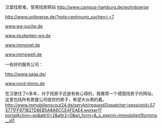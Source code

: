 汉堡找房难，常用找房网站
http://www.campus-hamburg.de/wohnboerse

http://www.uniboerse.de/?goto=wohnung_suchen⊂=7

www.wg-suche.de

www.studenten-wg.de

www.immonet.de

www.immowelt.de

一些好的服务公司：

http://www.saga.de/

www.nord-immo.de

在汉堡住了n多年，对于找房子还是有些心得的，我推荐一个德国找房子的网站，这里包括所有房屋公司提供的房子，希望大伙用的着。
http://www.immobilienscout24.de/servlet/requestDispatcher;jsessionid=573771FF971B27D8EB5A8A6CCE4FEAE4.worker1?portalAction=go&attr0=2&attr2=0&wt_form=&_s_peprm=immobilien1formms__id1
